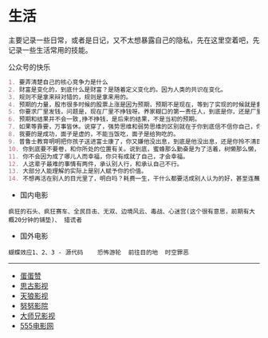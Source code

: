 # 生活
主要记录一些日常，或者是日记，又不太想暴露自己的隐私，先在这里空着吧，先记录一些生活常用的技能。

公众号的快乐
```markdown
1. 要弄清楚自己的核心竞争力是什么
2. 财富是变化的，到底什么是财富？是随着定义变化的。因为人类的共识在变化。
3. 规则不是拿来辩对错的，规则是拿来用的。
4. 预期的力量，股市很多时候的股票上涨是因为预期，预期不是现在，等到了实现的时候就是套现的时候
5. 你要求厂里发钱，问题是，现在厂里不挣钱呀。养家糊口的第一责任人，到底是你，还是厂里？
6. 预期和结果并不会一致,挣不挣钱，是后来的结果，不是当初的预期。
7. 如果等靠要，万事皆休。说穿了，强势思维和弱势思维的区别就在于你到底信不信你自己，你到底拿不拿自己当第一责任人。
8. 我要的是成功，面子是虚的，不能当饭吃，面子是给狗吃的。
9. 普鲁士教育明明把你孩子送进富士康了，你又嫌他没出息，到底是他没出息，还是你拎不清目的？
10. 你到底要不要卷，和你所处的位置有关。说到底，蜜蜂那么勤奋是为了活着，树懒那么懒，也是为了活着
11. 你不会因为成了哪儿人而幸福，你只有成就了自己，才会幸福。
12. 人这辈子最难的事情有两件，承认别人行，和承认自己不行。
13. 大部分人能理解的实际上是别人赋予你的价值。
14. 不想再活在别人的目光里了，明白吗？耗费一生，干什么都要活成别人认为的好，甚至连蘸个酱油都要蘸别人认为的好，你快乐吗？
```


* 国内电影
```
疯狂的石头、疯狂赛车、全民目击、无双、边境风云、毒战、心迷宫(这个很有意思，前期有大概20分钟的铺垫)、 猎谎者  
```

* 国外电影
```
蝴蝶效应1、2、3 - 源代码    恐怖游轮  前往目的地  时空罪恶
```

-----
* [蛋蛋赞](https://www.dandanzan10.top/)
* [思古影视](https://www.siguyy.com/)
* [天狼影视](https://www.tqyy.net/)
* [努努影院](https://www.nunuyy.cc/)
* [大师兄影视](https://tv.ci/)
* [555电影网](https://www.o8tv.com/vodtype/1.html)
